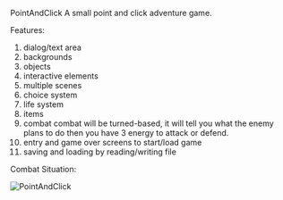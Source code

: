 PointAndClick
A small point and click adventure game.

Features:
1. dialog/text area
2. backgrounds
3. objects
4. interactive elements
5. multiple scenes
6. choice system
7. life system
8. items
9. combat
		combat will be turned-based, it will tell you what the enemy plans to do then you have 3 energy to attack or defend.
10. entry and game over screens to start/load game
11. saving and loading by reading/writing file


Combat Situation:

![PointAndClick](https://github.com/Ethan-Nowa/PointAndClick/assets/140451419/11b14b23-1e2b-4ebd-b9e8-cd71a109fe8b)
